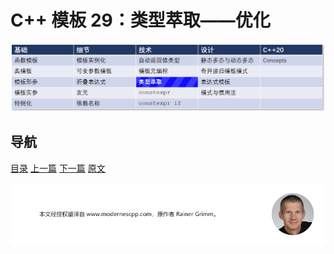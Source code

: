 # C++ 模板 29：类型萃取——优化

![类型萃取](img/类型萃取.png)

## 导航

[目录](https://github.com/yqZhang4480/TranslateBlogs/blob/master/CPP_Templates/目录.md)	[上一篇](https://github.com/yqZhang4480/TranslateBlogs/blob/master/CPP_Templates/28.md)	[下一篇](https://github.com/yqZhang4480/TranslateBlogs/blob/master/CPP_Templates/30.md)	[原文](http://www.modernescpp.com/index.php/the-type-traits-library-performance)

![](./img/tail.png)